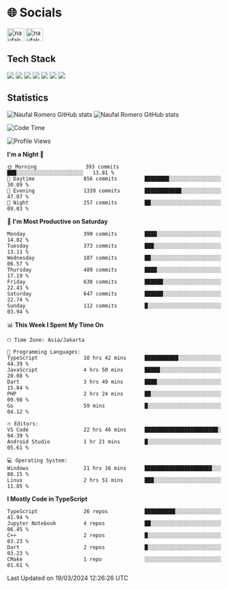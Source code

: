 <h1 align="">🌐 Socials</h1>
<p align="left">
<a href="https://linkedin.com/in/naufal-romero-putra-pratama-9ab816177/" target="blank"><img align="center" src="https://raw.githubusercontent.com/rahuldkjain/github-profile-readme-generator/master/src/images/icons/Social/linked-in-alt.svg" alt="naufalromero" height="30" width="40" /></a>
<a href="https://instagram.com/naufalromero" target="blank"><img align="center" src="https://raw.githubusercontent.com/rahuldkjain/github-profile-readme-generator/master/src/images/icons/Social/instagram.svg" alt="naufalromero" height="30" width="40" /></a>
</p>


<h2 align="">Tech Stack</h2>
<div align="">
  <img src="https://img.shields.io/badge/next.js-000000?style=for-the-badge&logo=nextdotjs&logoColor=white"/>
 <img src="https://img.shields.io/badge/typescript-%23007ACC.svg?style=for-the-badge&logo=typescript&logoColor=white"/>
 <img src="https://img.shields.io/badge/react-%2320232a.svg?style=for-the-badge&logo=react&logoColor=%2361DAFB"/>
 <img src="https://img.shields.io/badge/tailwindcss-%2338B2AC.svg?style=for-the-badge&logo=tailwind-css&logoColor=white"/>
 <img src="https://img.shields.io/badge/Prisma-3982CE?style=for-the-badge&logo=Prisma&logoColor=white"/>
 <img src="https://img.shields.io/badge/javascript-%23323330.svg?style=for-the-badge&logo=javascript&logoColor=%23F7DF1E"/>
 <img src="https://img.shields.io/badge/java-%23ED8B00.svg?style=for-the-badge&logo=openjdk&logoColor=white"/>
</div>


<h2 align="">Statistics</h2>
<div align="">
<img src="https://github-readme-stats-xi-nine-74.vercel.app/api?username=romves&show_icons=true&theme=tokyonight&include_all_commits=true&count_private=true" alt="Naufal Romero GitHub stats"/>
<img src="https://github-readme-stats-xi-nine-74.vercel.app/api/top-langs/?username=romves&theme=tokyonight&hide_border=false&include_all_commits=true&count_private=true&layout=compact" alt="Naufal Romero GitHub stats"/>
</div>

<!--START_SECTION:waka-->
![Code Time](http://img.shields.io/badge/Code%20Time-867%20hrs%2059%20mins-blue)

![Profile Views](http://img.shields.io/badge/Profile%20Views-44-blue)

**I'm a Night 🦉** 

```text
🌞 Morning                393 commits         ███░░░░░░░░░░░░░░░░░░░░░░   13.81 % 
🌆 Daytime                856 commits         ████████░░░░░░░░░░░░░░░░░   30.09 % 
🌃 Evening                1339 commits        ████████████░░░░░░░░░░░░░   47.07 % 
🌙 Night                  257 commits         ██░░░░░░░░░░░░░░░░░░░░░░░   09.03 % 
```
📅 **I'm Most Productive on Saturday** 

```text
Monday                   399 commits         ████░░░░░░░░░░░░░░░░░░░░░   14.02 % 
Tuesday                  373 commits         ███░░░░░░░░░░░░░░░░░░░░░░   13.11 % 
Wednesday                187 commits         ██░░░░░░░░░░░░░░░░░░░░░░░   06.57 % 
Thursday                 489 commits         ████░░░░░░░░░░░░░░░░░░░░░   17.19 % 
Friday                   638 commits         ██████░░░░░░░░░░░░░░░░░░░   22.43 % 
Saturday                 647 commits         ██████░░░░░░░░░░░░░░░░░░░   22.74 % 
Sunday                   112 commits         █░░░░░░░░░░░░░░░░░░░░░░░░   03.94 % 
```


📊 **This Week I Spent My Time On** 

```text
🕑︎ Time Zone: Asia/Jakarta

💬 Programming Languages: 
TypeScript               10 hrs 42 mins      ███████████░░░░░░░░░░░░░░   44.39 % 
JavaScript               4 hrs 50 mins       █████░░░░░░░░░░░░░░░░░░░░   20.08 % 
Dart                     3 hrs 49 mins       ████░░░░░░░░░░░░░░░░░░░░░   15.84 % 
PHP                      2 hrs 24 mins       ██░░░░░░░░░░░░░░░░░░░░░░░   09.98 % 
Go                       59 mins             █░░░░░░░░░░░░░░░░░░░░░░░░   04.12 % 

🔥 Editors: 
VS Code                  22 hrs 46 mins      ████████████████████████░   94.39 % 
Android Studio           1 hr 21 mins        █░░░░░░░░░░░░░░░░░░░░░░░░   05.61 % 

💻 Operating System: 
Windows                  21 hrs 16 mins      ██████████████████████░░░   88.15 % 
Linux                    2 hrs 51 mins       ███░░░░░░░░░░░░░░░░░░░░░░   11.85 % 
```

**I Mostly Code in TypeScript** 

```text
TypeScript               26 repos            ██████████░░░░░░░░░░░░░░░   41.94 % 
Jupyter Notebook         4 repos             ██░░░░░░░░░░░░░░░░░░░░░░░   06.45 % 
C++                      2 repos             █░░░░░░░░░░░░░░░░░░░░░░░░   03.23 % 
Dart                     2 repos             █░░░░░░░░░░░░░░░░░░░░░░░░   03.23 % 
CMake                    1 repo              ░░░░░░░░░░░░░░░░░░░░░░░░░   01.61 % 
```




 Last Updated on 19/03/2024 12:26:26 UTC
<!--END_SECTION:waka-->
